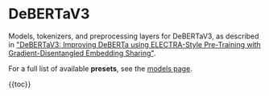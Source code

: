 # DeBERTaV3

Models, tokenizers, and preprocessing layers for DeBERTaV3,
as described in ["DeBERTaV3: Improving DeBERTa using ELECTRA-Style Pre-Training with Gradient-Disentangled Embedding Sharing"](https://arxiv.org/abs/2111.09543).

For a full list of available **presets**, see the
[models page](/api/keras_nlp/models).

{{toc}}
